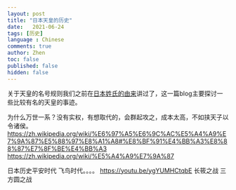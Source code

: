 ```yaml
---
layout: post
title: "日本天皇的历史"
date:   2021-06-24
tags: [历史]
language : Chinese
comments: true
author: Zhen
toc: false
published: false
hidden: false
---
```

关于天皇的名号规则我们之前在[日本姓氏的由来](/日本姓氏的由来/)讲过了，这一篇blog主要探讨一些比较有名的天皇的事迹。

为什么万世一系？没有实权，有想取代的，会群起攻之，成本太高，不如挟天子以令诸侯。
https://zh.wikipedia.org/wiki/%E6%97%A5%E6%9C%AC%E5%A4%A9%E7%9A%87%E5%88%97%E8%A1%A8#%E8%BF%91%E4%BB%A3%E8%88%87%E7%8F%BE%E4%BB%A3
https://zh.wikipedia.org/wiki/%E5%A4%A9%E7%9A%87

日本历史平安时代 飞鸟时代。。。。 https://youtu.be/ygYUMHCtqbE 长筱之战 
三方圆之战


<!--stackedit_data:
eyJoaXN0b3J5IjpbLTY0MzcyMjA3NiwtMTI1NTY0ODE1OV19
-->